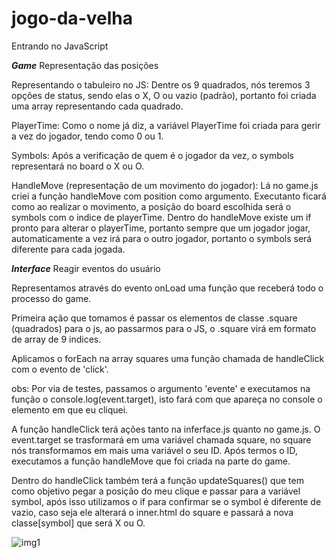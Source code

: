 # jogo-da-velha

Entrando no JavaScript

**_Game_** Representação das posições

Representando o tabuleiro no JS:
Dentre os 9 quadrados, nós  teremos 3 opções de status, sendo elas o X, O ou vazio (padrão), portanto foi criada uma array representando cada quadrado.

PlayerTime: 
Como o nome já diz, a variável PlayerTime foi criada para gerir a vez do jogador, tendo como 0 ou 1.

Symbols: 
Após a verificação de quem é o jogador da vez, o symbols representará no board o X ou O.

HandleMove (representação de um movimento do jogador):
Lá no game.js criei a função handleMove com position como argumento. 
Executanto ficará como ao realizar o movimento, a posição do board escolhida será o symbols com o indice de playerTime. 
Dentro do handleMove existe um if pronto para alterar o playerTime, portanto sempre que um jogador jogar, automaticamente a vez irá para o outro jogador, portanto o symbols será diferente para cada jogada.

**_Interface_** Reagir eventos do usuário

Representamos através do evento onLoad uma função que receberá todo o processo do game.

Primeira ação que tomamos é passar os elementos de classe .square (quadrados) para o js, ao passarmos para o JS, o .square virá em formato de array de 9 indices. 

Aplicamos o forEach na array squares uma função chamada de handleClick com o evento de 'click'. 

obs: Por via de testes, passamos o argumento 'evente' e executamos na função o console.log(event.target), isto fará com que apareça no console o elemento em que eu cliquei.

A função handleClick terá ações tanto na inferface.js quanto no game.js. O event.target se trasformará em uma variável chamada square, no square nós transformamos em mais uma variável o seu ID.
Após termos o ID, executamos a função handleMove que foi criada na parte do game.

Dentro do handleClick também terá a função updateSquares() que tem como objetivo pegar a posição do meu clique e passar para a variável symbol, após isso utilizamos o if para confirmar se o symbol é diferente de vazio, caso seja ele alterará o inner.html do square e passará a nova classe[symbol] que será X ou O.

![img1](https://user-images.githubusercontent.com/83314555/156480415-13d284af-1d21-4094-9230-3efc3933017b.png)

